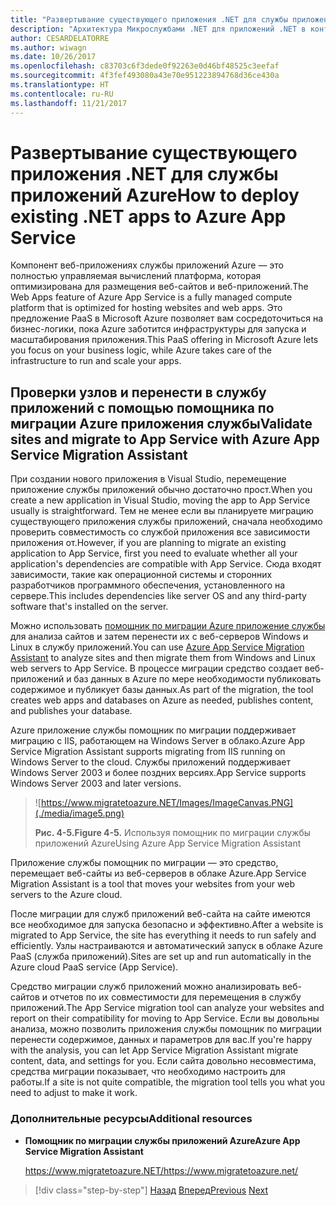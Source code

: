 ```yaml
---
title: "Развертывание существующего приложения .NET для службы приложений Azure"
description: "Архитектура Микрослужбами .NET для приложений .NET в контейнерах | Развертывание существующего приложения .NET для службы приложений Azure"
author: CESARDELATORRE
ms.author: wiwagn
ms.date: 10/26/2017
ms.openlocfilehash: c83703c6f3dede0f92263e0d46bf48525c3eefaf
ms.sourcegitcommit: 4f3fef493080a43e70e951223894768d36ce430a
ms.translationtype: HT
ms.contentlocale: ru-RU
ms.lasthandoff: 11/21/2017
---
```

# <a name="how-to-deploy-existing-net-apps-to-azure-app-service"></a><span data-ttu-id="c6eae-103">Развертывание существующего приложения .NET для службы приложений Azure</span><span class="sxs-lookup"><span data-stu-id="c6eae-103">How to deploy existing .NET apps to Azure App Service</span></span> 

<span data-ttu-id="c6eae-104">Компонент веб-приложениях службы приложений Azure — это полностью управляемая вычислений платформа, которая оптимизирована для размещения веб-сайтов и веб-приложений.</span><span class="sxs-lookup"><span data-stu-id="c6eae-104">The Web Apps feature of Azure App Service is a fully managed compute platform that is optimized for hosting websites and web apps.</span></span> <span data-ttu-id="c6eae-105">Это предложение PaaS в Microsoft Azure позволяет вам сосредоточиться на бизнес-логики, пока Azure заботится инфраструктуры для запуска и масштабирования приложения.</span><span class="sxs-lookup"><span data-stu-id="c6eae-105">This PaaS offering in Microsoft Azure lets you focus on your business logic, while Azure takes care of the infrastructure to run and scale your apps.</span></span>

## <a name="validate-sites-and-migrate-to-app-service-with-azure-app-service-migration-assistant"></a><span data-ttu-id="c6eae-106">Проверки узлов и перенести в службу приложений с помощью помощника по миграции Azure приложения службы</span><span class="sxs-lookup"><span data-stu-id="c6eae-106">Validate sites and migrate to App Service with Azure App Service Migration Assistant</span></span>

<span data-ttu-id="c6eae-107">При создании нового приложения в Visual Studio, перемещение приложение службы приложений обычно достаточно прост.</span><span class="sxs-lookup"><span data-stu-id="c6eae-107">When you create a new application in Visual Studio, moving the app to App Service usually is straightforward.</span></span> <span data-ttu-id="c6eae-108">Тем не менее если вы планируете миграцию существующего приложения службы приложений, сначала необходимо проверить совместимость со службой приложения все зависимости приложения от.</span><span class="sxs-lookup"><span data-stu-id="c6eae-108">However, if you are planning to migrate an existing application to App Service, first you need to evaluate whether all your application's dependencies are compatible with App Service.</span></span> <span data-ttu-id="c6eae-109">Сюда входят зависимости, такие как операционной системы и сторонних разработчиков программного обеспечения, установленного на сервере.</span><span class="sxs-lookup"><span data-stu-id="c6eae-109">This includes dependencies like server OS and any third-party software that's installed on the server.</span></span>

<span data-ttu-id="c6eae-110">Можно использовать [помощник по миграции Azure приложение службы](https://www.migratetoazure.net/) для анализа сайтов и затем перенести их с веб-серверов Windows и Linux в службу приложений.</span><span class="sxs-lookup"><span data-stu-id="c6eae-110">You can use [Azure App Service Migration Assistant](https://www.migratetoazure.net/) to analyze sites and then migrate them from Windows and Linux web servers to App Service.</span></span> <span data-ttu-id="c6eae-111">В процессе миграции средство создает веб-приложений и баз данных в Azure по мере необходимости публиковать содержимое и публикует базы данных.</span><span class="sxs-lookup"><span data-stu-id="c6eae-111">As part of the migration, the tool creates web apps and databases on Azure as needed, publishes content, and publishes your database.</span></span>

<span data-ttu-id="c6eae-112">Azure приложение службы помощник по миграции поддерживает миграцию с IIS, работающем на Windows Server в облако.</span><span class="sxs-lookup"><span data-stu-id="c6eae-112">Azure App Service Migration Assistant supports migrating from IIS running on Windows Server to the cloud.</span></span> <span data-ttu-id="c6eae-113">Службы приложений поддерживает Windows Server 2003 и более поздних версиях.</span><span class="sxs-lookup"><span data-stu-id="c6eae-113">App Service supports Windows Server 2003 and later versions.</span></span>

> ![https://www.migratetoazure.NET/Images/ImageCanvas.PNG](./media/image5.png)
>
> <span data-ttu-id="c6eae-115">**Рис. 4-5.**</span><span class="sxs-lookup"><span data-stu-id="c6eae-115">**Figure 4-5.**</span></span> <span data-ttu-id="c6eae-116">Используя помощник по миграции службы приложений Azure</span><span class="sxs-lookup"><span data-stu-id="c6eae-116">Using Azure App Service Migration Assistant</span></span>

<span data-ttu-id="c6eae-117">Приложение службы помощник по миграции — это средство, перемещает веб-сайты из веб-серверов в облаке Azure.</span><span class="sxs-lookup"><span data-stu-id="c6eae-117">App Service Migration Assistant is a tool that moves your websites from your web servers to the Azure cloud.</span></span>

<span data-ttu-id="c6eae-118">После миграции для служб приложений веб-сайта на сайте имеются все необходимое для запуска безопасно и эффективно.</span><span class="sxs-lookup"><span data-stu-id="c6eae-118">After a website is migrated to App Service, the site has everything it needs to run safely and efficiently.</span></span> <span data-ttu-id="c6eae-119">Узлы настраиваются и автоматический запуск в облаке Azure PaaS (служба приложений).</span><span class="sxs-lookup"><span data-stu-id="c6eae-119">Sites are set up and run automatically in the Azure cloud PaaS service (App Service).</span></span>

<span data-ttu-id="c6eae-120">Средство миграции служб приложений можно анализировать веб-сайтов и отчетов по их совместимости для перемещения в службу приложений.</span><span class="sxs-lookup"><span data-stu-id="c6eae-120">The App Service migration tool can analyze your websites and report on their compatibility for moving to App Service.</span></span> <span data-ttu-id="c6eae-121">Если вы довольны анализа, можно позволить приложения службы помощник по миграции перенести содержимое, данных и параметров для вас.</span><span class="sxs-lookup"><span data-stu-id="c6eae-121">If you're happy with the analysis, you can let App Service Migration Assistant migrate content, data, and settings for you.</span></span> <span data-ttu-id="c6eae-122">Если сайта довольно несовместима, средства миграции показывает, что необходимо настроить для работы.</span><span class="sxs-lookup"><span data-stu-id="c6eae-122">If a site is not quite compatible, the migration tool tells you what you need to adjust to make it work.</span></span>

### <a name="additional-resources"></a><span data-ttu-id="c6eae-123">Дополнительные ресурсы</span><span class="sxs-lookup"><span data-stu-id="c6eae-123">Additional resources</span></span>

-   <span data-ttu-id="c6eae-124">**Помощник по миграции службы приложений Azure**</span><span class="sxs-lookup"><span data-stu-id="c6eae-124">**Azure App Service Migration Assistant**</span></span>

    [<span data-ttu-id="c6eae-125">https://www.migratetoazure.NET/</span><span class="sxs-lookup"><span data-stu-id="c6eae-125">https://www.migratetoazure.net/</span></span>](https://www.migratetoazure.net/)

>[!div class="step-by-step"]
<span data-ttu-id="c6eae-126">[Назад](what-about-cloud-optimized-applications.md)
[Вперед](deploy-existing-net-apps-as-windows-containers.md)</span><span class="sxs-lookup"><span data-stu-id="c6eae-126">[Previous](what-about-cloud-optimized-applications.md)
[Next](deploy-existing-net-apps-as-windows-containers.md)</span></span>
